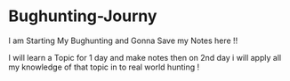 # Bughunting-Journy
I am Starting My Bughunting and Gonna Save my Notes here !!

I will learn a Topic for 1 day and make notes then on 2nd day i will apply all my knowledge of that topic in to real world hunting !